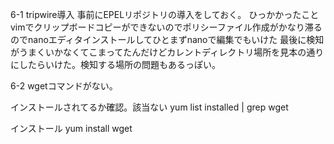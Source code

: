 6-1 tripwire導入
事前にEPELリポジトリの導入をしておく。
ひっかかったこと
vimでクリップボードコピーができないのでポリシーファイル作成がかなり滞るのでnanoエディタインストールしてひとまずnanoで編集でもいけた
最後に検知がうまくいかなくてこまってたんだけどカレントディレクトリ場所を見本の通りにしたらいけた。検知する場所の問題もあるっぽい。

6-2
wgetコマンドがない。

インストールされてるか確認。該当ない
yum list installed | grep wget

インストール
yum install wget  

